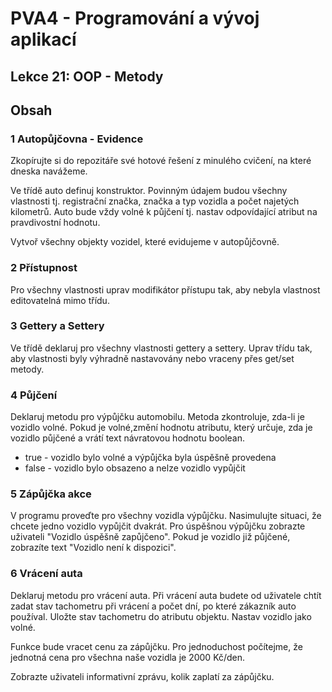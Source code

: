 # PVA4 - Programování a vývoj aplikací
## Lekce 21: OOP - Metody

## Obsah



### 1 Autopůjčovna - Evidence
Zkopírujte si do repozitáře své hotové řešení z minulého cvičení, na které dneska navážeme.

Ve třídě auto definuj konstruktor. Povinným údajem budou všechny vlastnosti tj. registrační značka, značka a typ vozidla a počet najetých kilometrů. Auto bude vždy volné k půjčení tj. nastav odpovídající atribut na pravdivostní hodnotu.

Vytvoř všechny objekty vozidel, které evidujeme v autopůjčovně.

### 2 Přístupnost
Pro všechny vlastnosti uprav modifikátor přístupu tak, aby nebyla vlastnost editovatelná mimo třídu.

### 3 Gettery a Settery
Ve třídě deklaruj pro všechny vlastnosti gettery a settery. Uprav třídu tak, aby vlastnosti byly výhradně nastavovány nebo vraceny přes get/set metody.

### 4 Půjčení
Deklaruj metodu pro výpůjčku automobilu. Metoda zkontroluje, zda-li je vozidlo volné. Pokud je volné,změní hodnotu atributu, který určuje, zda je vozidlo půjčené a vrátí text návratovou hodnotu boolean. 

- true - vozidlo bylo volné a výpůjčka byla úspěšně provedena
- false - vozidlo bylo obsazeno a nelze vozidlo vypůjčit

### 5 Zápůjčka akce
V programu proveďte pro všechny vozidla výpůjčku. Nasimulujte situaci, že chcete jedno vozidlo vypůjčit dvakrát.
Pro úspěšnou výpůjčku zobrazte uživateli "Vozidlo úspěšně zapůjčeno". Pokud je vozidlo již půjčené, zobrazíte text "Vozidlo není k dispozici".

### 6 Vrácení auta
Deklaruj metodu pro vrácení auta. Při vrácení auta budete od uživatele chtít zadat stav tachometru při vrácení a počet dní, po které zákazník auto používal. Uložte stav tachometru do atributu objektu. Nastav vozidlo jako volné.

Funkce bude vracet cenu za zápůjčku. Pro jednoduchost počítejme, že jednotná cena pro všechna naše vozidla je 2000 Kč/den.

Zobrazte uživateli informativní zprávu, kolik zaplatí za zápůjčku.

